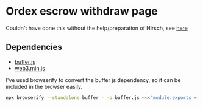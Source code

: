 # Ordex escrow withdraw page

Couldn't have done this without the help/preparation of Hirsch, see [here](https://x.com/0xHirsch/status/1859687416032002412)

## Dependencies

- [buffer.js](https://github.com/feross/buffer)
- [web3.min.js](https://cdn.jsdelivr.net/npm/web3/dist/web3.min.js)

I've used browserify to convert the buffer js dependency, so it can be included in the browser easily.

```bash
npx browserify --standalone buffer - -o buffer.js <<<"module.exports = require('buffer/').Buffer;"
```